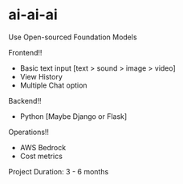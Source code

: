 # ai-ai-ai


Use Open-sourced Foundation Models

Frontend!!
- Basic text input [text > sound > image > video]
- View History
- Multiple Chat option


Backend!!
- Python [Maybe Django or Flask]


Operations!!
- AWS Bedrock
- Cost metrics


Project Duration: 3 - 6 months
